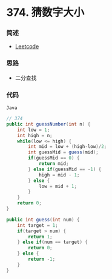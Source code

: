 # 374. 猜数字大小

### 简述

- [Leetcode](https://leetcode-cn.com/problems/guess-number-higher-or-lower/)

### 思路

- 二分查找

### 代码

`Java`

```java
// 374
public int guessNumber(int n) {
    int low = 1;
    int high = n;
    while(low <= high) {
        int mid = low + (high-low)/2;
        int guessMid = guess(mid);
        if(guessMid == 0) {
            return mid;
        } else if(guessMid == -1) {
            high = mid - 1;
        } else {
            low = mid + 1;
        }
    }
    return 0;
}

public int guess(int num) {
    int target = 1;
    if(target > num) {
        return 1;
    } else if(num == target) {
        return 0;
    } else {
        return -1;
    }
}

```